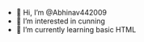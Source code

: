 - 👋 Hi, I’m @Abhinav442009
- 👀 I’m interested in cunning
- 🌱 I’m currently learning basic HTML

<!---
Abhinav442009/Abhinav442009 is a ✨ special ✨ repository because its `README.md` (this file) appears on your GitHub profile.
You can click the Preview link to take a look at your changes.
--->
